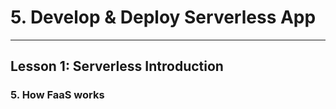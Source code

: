 # 5. Develop & Deploy Serverless App
___

## Lesson 1: Serverless Introduction

### 5. How FaaS works


